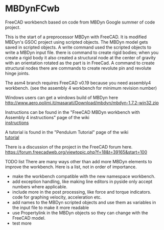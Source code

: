 # MBDynFCwb
FreeCAD workbench based on code from MBDyn Google summer of code project.

This is the start of a preprocessor MBDyn with FreeCAD. It is  modified MBDyn's GSOC project using scripted objects. The MBDyn model gets saved in scripted objects. A write command used the scripted objects to write a MBDyn input file. there is command to create rigid bodies; when you create a rigid body it also created a structural node at the center of gravity with an orientation rotated as the part is in FreeCad. A command to create structural nodes there are commands to create revolute pin and revolute hinge joints.

The asm4 branch requires FreeCAD v0.19  because you need assembly4 workbench. (see the assembly 4 workbench for minimum revision number) 

Windows users can get a windows build of MBDyn here  
http://www.aero.polimi.it/masarati/Download/mbdyn/mbdyn-1.7.2-win32.zip  

Instructions can be found in the "FreeCAD MBDyn workbench with Assembly 4 instructions" page of the wiki  
[instructions](https://github.com/mfasano727/MBDynFCwb/wiki/FreeCAD-MBDyn-workbench-with-Assembly-4-instructions) 

A tutorial is found in the "Pendulum Tutorial" page of the wiki    
[tutorial](https://github.com/mfasano727/MBDynFCwb/wiki/Pendulum-Tutorial)


There is a discussion of the project in the FreeCAD forum here.  
https://forum.freecadweb.org/viewtopic.php?f=18&t=39165&start=100

TODO list
There are many ways other than add more MBDyn elements to improve the workbench.
Here is a list, not in order of importance.

* make the workbench compatible with the new namespace workbench.
* add exception handling, like making line editors in pyside only accept numbers where applicable.
* include more in the post processing, like force and torque indicators. code for graphing velocity, acceleration etc.
* add names to the MBDyn scripted objects and use them as variables in the input file to make it more readable
* use Propertylink in the MBDyn objects so they can change with the FreeCAD model.
* test more
